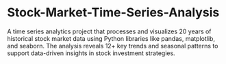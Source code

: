 # Stock-Market-Time-Series-Analysis
A time series analytics project that processes and visualizes 20 years of historical stock market data using Python libraries like pandas, matplotlib, and seaborn. The analysis reveals 12+ key trends and seasonal patterns to support data-driven insights in stock investment strategies.
